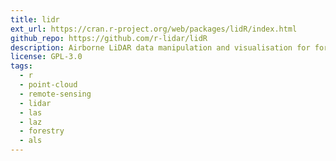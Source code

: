 ```yaml
---
title: lidr
ext_url: https://cran.r-project.org/web/packages/lidR/index.html
github_repo: https://github.com/r-lidar/lidR
description: Airborne LiDAR data manipulation and visualisation for forestry application
license: GPL-3.0
tags:
  - r
  - point-cloud
  - remote-sensing
  - lidar
  - las
  - laz
  - forestry
  - als
---
```

